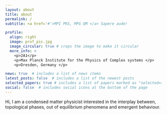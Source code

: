 ```yaml
---
layout: about
title: about
permalink: /
subtitle: <a href='#'>MPI PKS, MPG QM </a> Sapere aude!

profile:
  align: right
  image: prof_pic.jpg
  image_circular: true # crops the image to make it circular
  more_info: >
    <p>2A1</p>
    <p>Max Planck Institute for the Physics of Complex systems </p>
    <p>Dresden, Germany </p>

news: true  # includes a list of news items
latest_posts: false  # includes a list of the newest posts
selected_papers: true # includes a list of papers marked as "selected={true}"
social: false  # includes social icons at the bottom of the page
---
```

Hi, I am a condensed matter physicist interested in the interplay between, topological phases, out of equilibrium phenomena and emergent behaviour.
